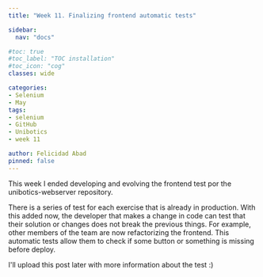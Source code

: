 ```yaml
---
title: "Week 11. Finalizing frontend automatic tests"

sidebar:
  nav: "docs"

#toc: true
#toc_label: "TOC installation"
#toc_icon: "cog"
classes: wide

categories:
- Selenium
- May
tags:
- selenium
- GitHub
- Unibotics
- week 11

author: Felicidad Abad
pinned: false
---
```


This week I ended developing and evolving the frontend test por the unibotics-webserver repository.

There is a series of test for each exercise that is already in production. With this added now, the developer that makes a change in code can test that their solution or changes does not break the previous things. For example, other members of the team are now refactorizing the frontend. This automatic tests allow them to check if some button or something is missing before deploy.

I'll upload this post later with more information about the test :)

